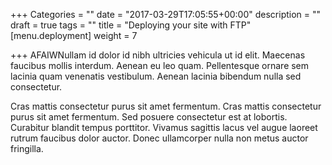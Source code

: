 +++
Categories = ""
date = "2017-03-29T17:05:55+00:00"
description = ""
draft = true
tags = ""
title = "Deploying your site with FTP"
[menu.deployment]
weight = 7

+++
AFAIWNullam id dolor id nibh ultricies vehicula ut id elit. Maecenas faucibus mollis interdum. Aenean eu leo quam. Pellentesque ornare sem lacinia quam venenatis vestibulum. Aenean lacinia bibendum nulla sed consectetur.  

Cras mattis consectetur purus sit amet fermentum. Cras mattis consectetur purus sit amet fermentum. Sed posuere consectetur est at lobortis. Curabitur blandit tempus porttitor. Vivamus sagittis lacus vel augue laoreet rutrum faucibus dolor auctor. Donec ullamcorper nulla non metus auctor fringilla.